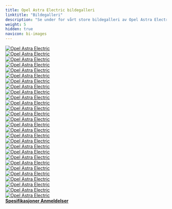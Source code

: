 ```yaml
---
title: Opel Astra Electric bildegalleri
linktitle: "Bildegalleri"
description: "Se under for vårt store bildegalleri av Opel Astra Electric. Klikk på bildene for høyoppløselige versjoner."
weight: 5
hidden: true
navicon: bi-images
---
```

<!-- markdownlint-disable MD033 -->
<div class="row" id ="my-gallery">
	<div class="pswp-grid-item col-6 col-md-4">
		<a href="https://media.evkx.net/multimedia/models/opel/astra/astra_electric/charging_1.jpg"
data-pswp-src="https://media.evkx.net/multimedia/models/opel/astra/astra_electric/charging_1.jpg"
data-pswp-width="3000"
data-pswp-height="2153" 
target="_blank">
			<img src="https://media.evkx.net/multimedia/models/opel/astra/astra_electric/charging_1_xst.jpg" alt="Opel Astra Electric" class="img-fluid " />
		</a>
	</div>
	<div class="pswp-grid-item col-6 col-md-4">
		<a href="https://media.evkx.net/multimedia/models/opel/astra/astra_electric/details_1.jpg"
data-pswp-src="https://media.evkx.net/multimedia/models/opel/astra/astra_electric/details_1.jpg"
data-pswp-width="3000"
data-pswp-height="2000" 
target="_blank">
			<img src="https://media.evkx.net/multimedia/models/opel/astra/astra_electric/details_1_xst.jpg" alt="Opel Astra Electric" class="img-fluid " />
		</a>
	</div>
	<div class="pswp-grid-item col-6 col-md-4">
		<a href="https://media.evkx.net/multimedia/models/opel/astra/astra_electric/details_2.jpg"
data-pswp-src="https://media.evkx.net/multimedia/models/opel/astra/astra_electric/details_2.jpg"
data-pswp-width="3000"
data-pswp-height="2000" 
target="_blank">
			<img src="https://media.evkx.net/multimedia/models/opel/astra/astra_electric/details_2_xst.jpg" alt="Opel Astra Electric" class="img-fluid " />
		</a>
	</div>
	<div class="pswp-grid-item col-6 col-md-4">
		<a href="https://media.evkx.net/multimedia/models/opel/astra/astra_electric/details_3.jpg"
data-pswp-src="https://media.evkx.net/multimedia/models/opel/astra/astra_electric/details_3.jpg"
data-pswp-width="3000"
data-pswp-height="2000" 
target="_blank">
			<img src="https://media.evkx.net/multimedia/models/opel/astra/astra_electric/details_3_xst.jpg" alt="Opel Astra Electric" class="img-fluid " />
		</a>
	</div>
	<div class="pswp-grid-item col-6 col-md-4">
		<a href="https://media.evkx.net/multimedia/models/opel/astra/astra_electric/details_4.jpg"
data-pswp-src="https://media.evkx.net/multimedia/models/opel/astra/astra_electric/details_4.jpg"
data-pswp-width="3000"
data-pswp-height="2000" 
target="_blank">
			<img src="https://media.evkx.net/multimedia/models/opel/astra/astra_electric/details_4_xst.jpg" alt="Opel Astra Electric" class="img-fluid " />
		</a>
	</div>
	<div class="pswp-grid-item col-6 col-md-4">
		<a href="https://media.evkx.net/multimedia/models/opel/astra/astra_electric/exterior_1.jpg"
data-pswp-src="https://media.evkx.net/multimedia/models/opel/astra/astra_electric/exterior_1.jpg"
data-pswp-width="3000"
data-pswp-height="2000" 
target="_blank">
			<img src="https://media.evkx.net/multimedia/models/opel/astra/astra_electric/exterior_1_xst.jpg" alt="Opel Astra Electric" class="img-fluid " />
		</a>
	</div>
	<div class="pswp-grid-item col-6 col-md-4">
		<a href="https://media.evkx.net/multimedia/models/opel/astra/astra_electric/exterior_2.jpg"
data-pswp-src="https://media.evkx.net/multimedia/models/opel/astra/astra_electric/exterior_2.jpg"
data-pswp-width="3000"
data-pswp-height="2000" 
target="_blank">
			<img src="https://media.evkx.net/multimedia/models/opel/astra/astra_electric/exterior_2_xst.jpg" alt="Opel Astra Electric" class="img-fluid " />
		</a>
	</div>
	<div class="pswp-grid-item col-6 col-md-4">
		<a href="https://media.evkx.net/multimedia/models/opel/astra/astra_electric/exterior_3.jpg"
data-pswp-src="https://media.evkx.net/multimedia/models/opel/astra/astra_electric/exterior_3.jpg"
data-pswp-width="3000"
data-pswp-height="2000" 
target="_blank">
			<img src="https://media.evkx.net/multimedia/models/opel/astra/astra_electric/exterior_3_xst.jpg" alt="Opel Astra Electric" class="img-fluid " />
		</a>
	</div>
	<div class="pswp-grid-item col-6 col-md-4">
		<a href="https://media.evkx.net/multimedia/models/opel/astra/astra_electric/exterior_4.jpg"
data-pswp-src="https://media.evkx.net/multimedia/models/opel/astra/astra_electric/exterior_4.jpg"
data-pswp-width="3000"
data-pswp-height="1638" 
target="_blank">
			<img src="https://media.evkx.net/multimedia/models/opel/astra/astra_electric/exterior_4_xst.jpg" alt="Opel Astra Electric" class="img-fluid " />
		</a>
	</div>
	<div class="pswp-grid-item col-6 col-md-4">
		<a href="https://media.evkx.net/multimedia/models/opel/astra/astra_electric/exterior_5.jpg"
data-pswp-src="https://media.evkx.net/multimedia/models/opel/astra/astra_electric/exterior_5.jpg"
data-pswp-width="3000"
data-pswp-height="1856" 
target="_blank">
			<img src="https://media.evkx.net/multimedia/models/opel/astra/astra_electric/exterior_5_xst.jpg" alt="Opel Astra Electric" class="img-fluid " />
		</a>
	</div>
	<div class="pswp-grid-item col-6 col-md-4">
		<a href="https://media.evkx.net/multimedia/models/opel/astra/astra_electric/exterior_6.jpg"
data-pswp-src="https://media.evkx.net/multimedia/models/opel/astra/astra_electric/exterior_6.jpg"
data-pswp-width="3000"
data-pswp-height="1795" 
target="_blank">
			<img src="https://media.evkx.net/multimedia/models/opel/astra/astra_electric/exterior_6_xst.jpg" alt="Opel Astra Electric" class="img-fluid " />
		</a>
	</div>
	<div class="pswp-grid-item col-6 col-md-4">
		<a href="https://media.evkx.net/multimedia/models/opel/astra/astra_electric/exterior_7.jpg"
data-pswp-src="https://media.evkx.net/multimedia/models/opel/astra/astra_electric/exterior_7.jpg"
data-pswp-width="3000"
data-pswp-height="1835" 
target="_blank">
			<img src="https://media.evkx.net/multimedia/models/opel/astra/astra_electric/exterior_7_xst.jpg" alt="Opel Astra Electric" class="img-fluid " />
		</a>
	</div>
	<div class="pswp-grid-item col-6 col-md-4">
		<a href="https://media.evkx.net/multimedia/models/opel/astra/astra_electric/exterior_8.jpg"
data-pswp-src="https://media.evkx.net/multimedia/models/opel/astra/astra_electric/exterior_8.jpg"
data-pswp-width="3000"
data-pswp-height="1988" 
target="_blank">
			<img src="https://media.evkx.net/multimedia/models/opel/astra/astra_electric/exterior_8_xst.jpg" alt="Opel Astra Electric" class="img-fluid " />
		</a>
	</div>
	<div class="pswp-grid-item col-6 col-md-4">
		<a href="https://media.evkx.net/multimedia/models/opel/astra/astra_electric/exterior_9.jpg"
data-pswp-src="https://media.evkx.net/multimedia/models/opel/astra/astra_electric/exterior_9.jpg"
data-pswp-width="3000"
data-pswp-height="2000" 
target="_blank">
			<img src="https://media.evkx.net/multimedia/models/opel/astra/astra_electric/exterior_9_xst.jpg" alt="Opel Astra Electric" class="img-fluid " />
		</a>
	</div>
	<div class="pswp-grid-item col-6 col-md-4">
		<a href="https://media.evkx.net/multimedia/models/opel/astra/astra_electric/frontseats_1.jpg"
data-pswp-src="https://media.evkx.net/multimedia/models/opel/astra/astra_electric/frontseats_1.jpg"
data-pswp-width="3000"
data-pswp-height="1687" 
target="_blank">
			<img src="https://media.evkx.net/multimedia/models/opel/astra/astra_electric/frontseats_1_xst.jpg" alt="Opel Astra Electric" class="img-fluid " />
		</a>
	</div>
	<div class="pswp-grid-item col-6 col-md-4">
		<a href="https://media.evkx.net/multimedia/models/opel/astra/astra_electric/frontseats_2.jpg"
data-pswp-src="https://media.evkx.net/multimedia/models/opel/astra/astra_electric/frontseats_2.jpg"
data-pswp-width="3000"
data-pswp-height="2000" 
target="_blank">
			<img src="https://media.evkx.net/multimedia/models/opel/astra/astra_electric/frontseats_2_xst.jpg" alt="Opel Astra Electric" class="img-fluid " />
		</a>
	</div>
	<div class="pswp-grid-item col-6 col-md-4">
		<a href="https://media.evkx.net/multimedia/models/opel/astra/astra_electric/headlights_1.jpg"
data-pswp-src="https://media.evkx.net/multimedia/models/opel/astra/astra_electric/headlights_1.jpg"
data-pswp-width="3000"
data-pswp-height="1957" 
target="_blank">
			<img src="https://media.evkx.net/multimedia/models/opel/astra/astra_electric/headlights_1_xst.jpg" alt="Opel Astra Electric" class="img-fluid " />
		</a>
	</div>
	<div class="pswp-grid-item col-6 col-md-4">
		<a href="https://media.evkx.net/multimedia/models/opel/astra/astra_electric/headupdisplay_1.jpg"
data-pswp-src="https://media.evkx.net/multimedia/models/opel/astra/astra_electric/headupdisplay_1.jpg"
data-pswp-width="3000"
data-pswp-height="1999" 
target="_blank">
			<img src="https://media.evkx.net/multimedia/models/opel/astra/astra_electric/headupdisplay_1_xst.jpg" alt="Opel Astra Electric" class="img-fluid " />
		</a>
	</div>
	<div class="pswp-grid-item col-6 col-md-4">
		<a href="https://media.evkx.net/multimedia/models/opel/astra/astra_electric/interior_1.jpg"
data-pswp-src="https://media.evkx.net/multimedia/models/opel/astra/astra_electric/interior_1.jpg"
data-pswp-width="3000"
data-pswp-height="1687" 
target="_blank">
			<img src="https://media.evkx.net/multimedia/models/opel/astra/astra_electric/interior_1_xst.jpg" alt="Opel Astra Electric" class="img-fluid " />
		</a>
	</div>
	<div class="pswp-grid-item col-6 col-md-4">
		<a href="https://media.evkx.net/multimedia/models/opel/astra/astra_electric/interior_2.jpg"
data-pswp-src="https://media.evkx.net/multimedia/models/opel/astra/astra_electric/interior_2.jpg"
data-pswp-width="3000"
data-pswp-height="2000" 
target="_blank">
			<img src="https://media.evkx.net/multimedia/models/opel/astra/astra_electric/interior_2_xst.jpg" alt="Opel Astra Electric" class="img-fluid " />
		</a>
	</div>
	<div class="pswp-grid-item col-6 col-md-4">
		<a href="https://media.evkx.net/multimedia/models/opel/astra/astra_electric/main_1.jpg"
data-pswp-src="https://media.evkx.net/multimedia/models/opel/astra/astra_electric/main_1.jpg"
data-pswp-width="3000"
data-pswp-height="2000" 
target="_blank">
			<img src="https://media.evkx.net/multimedia/models/opel/astra/astra_electric/main_1_xst.jpg" alt="Opel Astra Electric" class="img-fluid " />
		</a>
	</div>
	<div class="pswp-grid-item col-6 col-md-4">
		<a href="https://media.evkx.net/multimedia/models/opel/astra/astra_electric/rearlights_1.jpg"
data-pswp-src="https://media.evkx.net/multimedia/models/opel/astra/astra_electric/rearlights_1.jpg"
data-pswp-width="3000"
data-pswp-height="1757" 
target="_blank">
			<img src="https://media.evkx.net/multimedia/models/opel/astra/astra_electric/rearlights_1_xst.jpg" alt="Opel Astra Electric" class="img-fluid " />
		</a>
	</div>
	<div class="pswp-grid-item col-6 col-md-4">
		<a href="https://media.evkx.net/multimedia/models/opel/astra/astra_electric/screens_1.jpg"
data-pswp-src="https://media.evkx.net/multimedia/models/opel/astra/astra_electric/screens_1.jpg"
data-pswp-width="3000"
data-pswp-height="1687" 
target="_blank">
			<img src="https://media.evkx.net/multimedia/models/opel/astra/astra_electric/screens_1_xst.jpg" alt="Opel Astra Electric" class="img-fluid " />
		</a>
	</div>
	<div class="pswp-grid-item col-6 col-md-4">
		<a href="https://media.evkx.net/multimedia/models/opel/astra/astra_electric/screens_2.jpg"
data-pswp-src="https://media.evkx.net/multimedia/models/opel/astra/astra_electric/screens_2.jpg"
data-pswp-width="3000"
data-pswp-height="1295" 
target="_blank">
			<img src="https://media.evkx.net/multimedia/models/opel/astra/astra_electric/screens_2_xst.jpg" alt="Opel Astra Electric" class="img-fluid " />
		</a>
	</div>
	<div class="pswp-grid-item col-6 col-md-4">
		<a href="https://media.evkx.net/multimedia/models/opel/astra/astra_electric/screens_3.jpg"
data-pswp-src="https://media.evkx.net/multimedia/models/opel/astra/astra_electric/screens_3.jpg"
data-pswp-width="3000"
data-pswp-height="1283" 
target="_blank">
			<img src="https://media.evkx.net/multimedia/models/opel/astra/astra_electric/screens_3_xst.jpg" alt="Opel Astra Electric" class="img-fluid " />
		</a>
	</div>
	<div class="pswp-grid-item col-6 col-md-4">
		<a href="https://media.evkx.net/multimedia/models/opel/astra/astra_electric/trunk_1.jpg"
data-pswp-src="https://media.evkx.net/multimedia/models/opel/astra/astra_electric/trunk_1.jpg"
data-pswp-width="3000"
data-pswp-height="2000" 
target="_blank">
			<img src="https://media.evkx.net/multimedia/models/opel/astra/astra_electric/trunk_1_xst.jpg" alt="Opel Astra Electric" class="img-fluid " />
		</a>
	</div>
	<div class="pswp-grid-item col-6 col-md-4">
		<a href="https://media.evkx.net/multimedia/models/opel/astra/astra_electric/trunk_2.jpg"
data-pswp-src="https://media.evkx.net/multimedia/models/opel/astra/astra_electric/trunk_2.jpg"
data-pswp-width="3000"
data-pswp-height="2000" 
target="_blank">
			<img src="https://media.evkx.net/multimedia/models/opel/astra/astra_electric/trunk_2_xst.jpg" alt="Opel Astra Electric" class="img-fluid " />
		</a>
	</div>
	<div class="pswp-grid-item col-6 col-md-4">
		<a href="https://media.evkx.net/multimedia/models/opel/astra/astra_electric/wheels_1.jpg"
data-pswp-src="https://media.evkx.net/multimedia/models/opel/astra/astra_electric/wheels_1.jpg"
data-pswp-width="3000"
data-pswp-height="2250" 
target="_blank">
			<img src="https://media.evkx.net/multimedia/models/opel/astra/astra_electric/wheels_1_xst.jpg" alt="Opel Astra Electric" class="img-fluid " />
		</a>
	</div>
</div>
<script type="module">
  import PhotoSwipeLightbox from '/js/photoswipe-lightbox.esm.js';
    const lightbox = new PhotoSwipeLightbox({
       gallery: '#my-gallery',
        children: 'a',
        pswpModule: () => import('/js/photoswipe.esm.js')
    });
lightbox.init();
</script>
<div class="mt-3 mb-3">
<a href="../specifications/" class="text-decoration-none text-black">
<strong><i class="bi-arrow-left"></i> Spesifikasjoner </strong>
</a>
<a href="../reviews/" class="text-decoration-none text-black float-end">
<strong>Anmeldelser <i class="bi-arrow-right"></i></strong>
</a>
</div>
